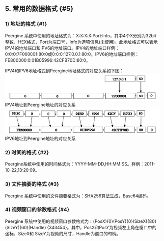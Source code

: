 ## 5\. 常用的数据格式 {#5}

### 1) 地址的格式 {#1}

Peergine 系统中使用的地址格式为：X:X:X:X:Port:Info，其中4个X分别为32bit整数、HEX格式，Port为端口号，Info为选项信息(未使用)。此地址格式可以表示IPV4的地址端口和IPV6的地址端口。IPV4的地址端口样例：0:0:0:7F000001:80:0或0:0:0:127.0.0.1:80:0。IPV6的地址端口样例：FE800000:0:01B05996:42CFB70D:80:0。

IPV4和IPV6地址格式到Peergine地址格式的对应关系如下图：
![](../assets/image013.png)
IPV4地址到Peergine地址的对应关系
![](../assets/image014.png)
IPV6地址到Peergine地址的对应关系

### 2) 时间的格式 {#2}

Peergine系统中使用的时间格式为：YYYY-MM-DD,HH:MM:SS。样例：2011-10-22,18:20:09。

### 3) 文件摘要的格式 {#3}

Peergine 系统中使用的文件摘要格式为：SHA256算法生成，Base64编码。

### 4) 视频窗口的参数格式 {#4}

Peergine 系统中使用的视频窗口参数格式为：(PosX){0}(PosY){0}(SizeX){80}(SizeY){60}(Handle) {343454}。其中，PosX和PosY为视频左上角在窗口中的坐标，SizeX和 SizeY为视频的尺寸，Handle为窗口的句柄。